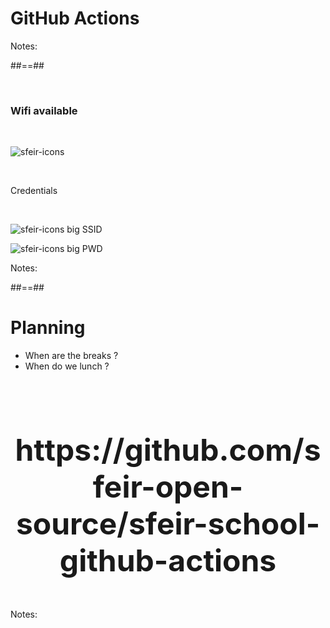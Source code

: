 <!-- .slide: class="first-slide" sfeir-level="2" sfeir-techno="G.A" -->

# **GitHub Actions**

Notes:

##==##

<!-- .slide: class="bg-blur" -->

<br>

### Wifi available

<br>

![sfeir-icons](wifi)<!-- .element: style="--icon-size:300px; --icon-color:var(--light-grey);" -->

<br>

Credentials
<!-- .element: class="center" -->
<br>

![sfeir-icons big](user)<!-- .element: style="--icon-color:var(--light-grey);" --> SSID

![sfeir-icons big](lock)<!-- .element: style="--icon-color:var(--light-grey);" --> PWD

Notes:

##==##

# Planning

* When are the breaks ?
* When do we lunch ?

<br><br>

<p style="text-align: center;font-size:48px;font-weight:bold">https://github.com/sfeir-open-source/sfeir-school-github-actions</p>

Notes:
